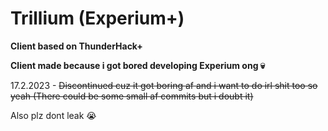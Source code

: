 # Trillium (Experium+)
**Client based on ThunderHack+**

**Client made because i got bored developing Experium ong :skull:**

17.2.2023 - ~~Discontinued cuz it got boring af and i want to do irl shit too so yeah (There could be some small af commits but i doubt it)~~

Also plz dont leak :sob:
